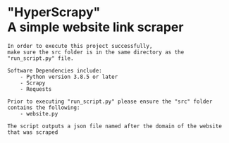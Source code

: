 <h1> "HyperScrapy" <br> A simple website link scraper</h1>

    In order to execute this project successfully, 
    make sure the src folder is in the same directory as the "run_script.py" file.

    Software Dependencies include:
        - Python version 3.8.5 or later
        - Scrapy
        - Requests

    Prior to executing "run_script.py" please ensure the "src" folder contains the following:
        - website.py

    The script outputs a json file named after the domain of the website that was scraped